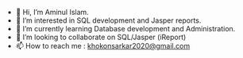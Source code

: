- 👋 Hi, I’m Aminul Islam.
- 👀 I’m interested in SQL development and Jasper reports.
- 🌱 I’m currently learning Database development and Administration.
- 💞️ I’m looking to collaborate on SQL/Jasper (iReport)
- 📫 How to reach me : khokonsarkar2020@gmail.com

<!---
khokonsarkar2020/khokonsarkar2020 is a ✨ special ✨ repository because its `README.md` (this file) appears on your GitHub profile.
You can click the Preview link to take a look at your changes.
--->
